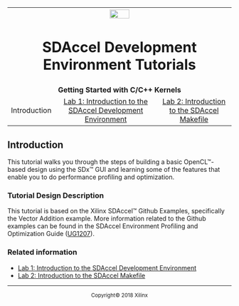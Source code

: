 <table style="width:100%">
  <tr>

<th width="100%" colspan="6"><img src="https://www.xilinx.com/content/dam/xilinx/imgs/press/media-kits/corporate/xilinx-logo.png" width="30%"/><h1>SDAccel Development Environment Tutorials</h2>
</th>

  </tr>
  <tr>
    <td colspan="3" align="center"><b>Getting Started with C/C++ Kernels</b></td>
  </tr>
  <tr>
     <td align="center">Introduction</td>
     <td align="center"><a href="lab-1-introduction-to-the-sdaccel-gui.md">Lab 1: Introduction to the SDAccel Development Environment</a></td>
     <td align="center"><a href="lab-2-introduction-to-the-sdaccel-makefile.md">Lab 2: Introduction to the SDAccel Makefile</a></td>
   </tr>
</table>

## Introduction  

This tutorial walks you through the steps of building<!--shows the steps?--> a basic OpenCL™-based design using the SDx™<!--need an approved noun. either development environment or tool--> GUI and learning some of the features that enable you to do performance profiling and optimization.  

### Tutorial Design Description  

This tutorial is based on the Xilinx SDAccel™ Github Examples<!--check on how the Github is being described officially-->, specifically the Vector Addition example. More information related to the Github examples can be found in the  SDAccel Environment Profiling and Optimization Guide ([UG1207](https://www.xilinx.com/cgi-bin/docs/rdoc?v=2018.3;d=ug1207-sdaccel-optimization-guide.pdf)).

### Related information
 - <a href="lab-1-introduction-to-the-sdaccel-gui.md">Lab 1: Introduction to the SDAccel Development Environment</a>
 - <a href="lab-2-introduction-to-the-sdaccel-makefile.md">Lab 2: Introduction to the SDAccel Makefile</a>

<hr/>
<p align="center"><sup>Copyright&copy; 2018 Xilinx</sup></p>
